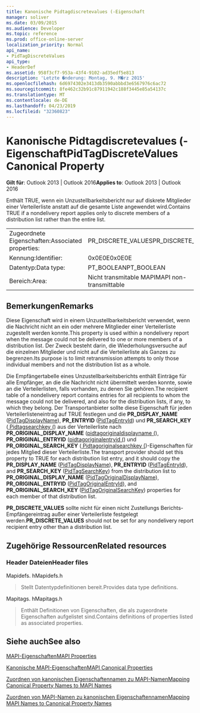 ```yaml
---
title: Kanonische Pidtagdiscretevalues (-Eigenschaft
manager: soliver
ms.date: 03/09/2015
ms.audience: Developer
ms.topic: reference
ms.prod: office-online-server
localization_priority: Normal
api_name:
- PidTagDiscreteValues
api_type:
- HeaderDef
ms.assetid: 958f3cf7-953a-43f4-9102-ad35edf5e813
description: 'Letzte �nderung: Montag, 9. M�rz 2015'
ms.openlocfilehash: 6d6974302e3413db3590abbbd3e6567976c6ac72
ms.sourcegitcommit: 8fe462c32b91c87911942c188f3445e85a54137c
ms.translationtype: MT
ms.contentlocale: de-DE
ms.lasthandoff: 04/23/2019
ms.locfileid: "32360823"
---
```

# <a name="pidtagdiscretevalues-canonical-property"></a><span data-ttu-id="01d0b-103">Kanonische Pidtagdiscretevalues (-Eigenschaft</span><span class="sxs-lookup"><span data-stu-id="01d0b-103">PidTagDiscreteValues Canonical Property</span></span>

  
  
<span data-ttu-id="01d0b-104">**Gilt für**: Outlook 2013 | Outlook 2016</span><span class="sxs-lookup"><span data-stu-id="01d0b-104">**Applies to**: Outlook 2013 | Outlook 2016</span></span> 
  
<span data-ttu-id="01d0b-105">Enthält TRUE, wenn ein Unzustellbarkeitsbericht nur auf diskrete Mitglieder einer Verteilerliste anstatt auf die gesamte Liste angewendet wird.</span><span class="sxs-lookup"><span data-stu-id="01d0b-105">Contains TRUE if a nondelivery report applies only to discrete members of a distribution list rather than the entire list.</span></span> 
  
|||
|:-----|:-----|
|<span data-ttu-id="01d0b-106">Zugeordnete Eigenschaften:</span><span class="sxs-lookup"><span data-stu-id="01d0b-106">Associated properties:</span></span>  <br/> |<span data-ttu-id="01d0b-107">PR_DISCRETE_VALUES</span><span class="sxs-lookup"><span data-stu-id="01d0b-107">PR_DISCRETE_VALUES</span></span>  <br/> |
|<span data-ttu-id="01d0b-108">Kennung:</span><span class="sxs-lookup"><span data-stu-id="01d0b-108">Identifier:</span></span>  <br/> |<span data-ttu-id="01d0b-109">0x0E0E</span><span class="sxs-lookup"><span data-stu-id="01d0b-109">0x0E0E</span></span>  <br/> |
|<span data-ttu-id="01d0b-110">Datentyp:</span><span class="sxs-lookup"><span data-stu-id="01d0b-110">Data type:</span></span>  <br/> |<span data-ttu-id="01d0b-111">PT_BOOLEAN</span><span class="sxs-lookup"><span data-stu-id="01d0b-111">PT_BOOLEAN</span></span>  <br/> |
|<span data-ttu-id="01d0b-112">Bereich:</span><span class="sxs-lookup"><span data-stu-id="01d0b-112">Area:</span></span>  <br/> |<span data-ttu-id="01d0b-113">Nicht transmitable MAPI</span><span class="sxs-lookup"><span data-stu-id="01d0b-113">MAPI non-transmittable</span></span>  <br/> |
   
## <a name="remarks"></a><span data-ttu-id="01d0b-114">Bemerkungen</span><span class="sxs-lookup"><span data-stu-id="01d0b-114">Remarks</span></span>

<span data-ttu-id="01d0b-115">Diese Eigenschaft wird in einem Unzustellbarkeitsbericht verwendet, wenn die Nachricht nicht an ein oder mehrere Mitglieder einer Verteilerliste zugestellt werden konnte.</span><span class="sxs-lookup"><span data-stu-id="01d0b-115">This property is used within a nondelivery report when the message could not be delivered to one or more members of a distribution list.</span></span> <span data-ttu-id="01d0b-116">Der Zweck besteht darin, die Wiederholungsversuche auf die einzelnen Mitglieder und nicht auf die Verteilerliste als Ganzes zu begrenzen.</span><span class="sxs-lookup"><span data-stu-id="01d0b-116">Its purpose is to limit retransmission attempts to only those individual members and not the distribution list as a whole.</span></span> 
  
<span data-ttu-id="01d0b-117">Die Empfängertabelle eines Unzustellbarkeitsberichts enthält Einträge für alle Empfänger, an die die Nachricht nicht übermittelt werden konnte, sowie an die Verteilerlisten, falls vorhanden, zu denen Sie gehören.</span><span class="sxs-lookup"><span data-stu-id="01d0b-117">The recipient table of a nondelivery report contains entries for all recipients to whom the message could not be delivered, and also for the distribution lists, if any, to which they belong.</span></span> <span data-ttu-id="01d0b-118">Der Transportanbieter sollte diese Eigenschaft für jeden Verteilerlisteneintrag auf TRUE festlegen und die **PR_DISPLAY_NAME** ([PidTagDisplayName](pidtagdisplayname-canonical-property.md)), **PR_ENTRYID** ([PidTagEntryId](pidtagentryid-canonical-property.md)) und **PR_SEARCH_KEY** ([ Pidtagsearchkey (](pidtagsearchkey-canonical-property.md)) aus der Verteilerliste nach **PR_ORIGINAL_DISPLAY_NAME** ([pidtagoriginaldisplayname (](pidtagoriginaldisplayname-canonical-property.md)), **PR_ORIGINAL_ENTRYID** ([pidtagoriginalentryid (](pidtagoriginalentryid-canonical-property.md)) und **PR_ORIGINAL_SEARCH_KEY** ([ Pidtagoriginalsearchkey (](pidtagoriginalsearchkey-canonical-property.md))-Eigenschaften für jedes Mitglied dieser Verteilerliste.</span><span class="sxs-lookup"><span data-stu-id="01d0b-118">The transport provider should set this property to TRUE for each distribution list entry, and it should copy the **PR_DISPLAY_NAME** ([PidTagDisplayName](pidtagdisplayname-canonical-property.md)), **PR_ENTRYID** ([PidTagEntryId](pidtagentryid-canonical-property.md)), and **PR_SEARCH_KEY** ([PidTagSearchKey](pidtagsearchkey-canonical-property.md)) from the distribution list to **PR_ORIGINAL_DISPLAY_NAME** ([PidTagOriginalDisplayName](pidtagoriginaldisplayname-canonical-property.md)), **PR_ORIGINAL_ENTRYID** ([PidTagOriginalEntryId](pidtagoriginalentryid-canonical-property.md)), and **PR_ORIGINAL_SEARCH_KEY** ([PidTagOriginalSearchKey](pidtagoriginalsearchkey-canonical-property.md)) properties for each member of that distribution list.</span></span> 
  
 <span data-ttu-id="01d0b-119">**PR_DISCRETE_VALUES** sollte nicht für einen nicht Zustellungs Berichts-Empfängereintrag außer einer Verteilerliste festgelegt werden.</span><span class="sxs-lookup"><span data-stu-id="01d0b-119">**PR_DISCRETE_VALUES** should not be set for any nondelivery report recipient entry other than a distribution list.</span></span> 
  
## <a name="related-resources"></a><span data-ttu-id="01d0b-120">Zugehörige Ressourcen</span><span class="sxs-lookup"><span data-stu-id="01d0b-120">Related resources</span></span>

### <a name="header-files"></a><span data-ttu-id="01d0b-121">Header Dateien</span><span class="sxs-lookup"><span data-stu-id="01d0b-121">Header files</span></span>

<span data-ttu-id="01d0b-122">Mapidefs. h</span><span class="sxs-lookup"><span data-stu-id="01d0b-122">Mapidefs.h</span></span>
  
> <span data-ttu-id="01d0b-123">Stellt Datentypdefinitionen bereit.</span><span class="sxs-lookup"><span data-stu-id="01d0b-123">Provides data type definitions.</span></span>
    
<span data-ttu-id="01d0b-124">Mapitags. h</span><span class="sxs-lookup"><span data-stu-id="01d0b-124">Mapitags.h</span></span>
  
> <span data-ttu-id="01d0b-125">Enthält Definitionen von Eigenschaften, die als zugeordnete Eigenschaften aufgelistet sind.</span><span class="sxs-lookup"><span data-stu-id="01d0b-125">Contains definitions of properties listed as associated properties.</span></span>
    
## <a name="see-also"></a><span data-ttu-id="01d0b-126">Siehe auch</span><span class="sxs-lookup"><span data-stu-id="01d0b-126">See also</span></span>



[<span data-ttu-id="01d0b-127">MAPI-Eigenschaften</span><span class="sxs-lookup"><span data-stu-id="01d0b-127">MAPI Properties</span></span>](mapi-properties.md)
  
[<span data-ttu-id="01d0b-128">Kanonische MAPI-Eigenschaften</span><span class="sxs-lookup"><span data-stu-id="01d0b-128">MAPI Canonical Properties</span></span>](mapi-canonical-properties.md)
  
[<span data-ttu-id="01d0b-129">Zuordnen von kanonischen Eigenschaftennamen zu MAPI-Namen</span><span class="sxs-lookup"><span data-stu-id="01d0b-129">Mapping Canonical Property Names to MAPI Names</span></span>](mapping-canonical-property-names-to-mapi-names.md)
  
[<span data-ttu-id="01d0b-130">Zuordnen von MAPI-Namen zu kanonischen Eigenschaftennamen</span><span class="sxs-lookup"><span data-stu-id="01d0b-130">Mapping MAPI Names to Canonical Property Names</span></span>](mapping-mapi-names-to-canonical-property-names.md)


